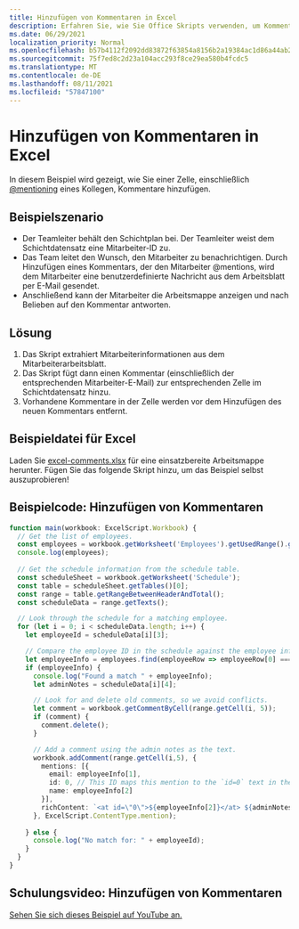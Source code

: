 ```yaml
---
title: Hinzufügen von Kommentaren in Excel
description: Erfahren Sie, wie Sie Office Skripts verwenden, um Kommentare in einem Arbeitsblatt hinzuzufügen.
ms.date: 06/29/2021
localization_priority: Normal
ms.openlocfilehash: b57b4112f2092dd83872f63854a8156b2a19384ac1d86a44ab2d9df4e6b7ff7e
ms.sourcegitcommit: 75f7ed8c2d23a104acc293f8ce29ea580b4fcdc5
ms.translationtype: MT
ms.contentlocale: de-DE
ms.lasthandoff: 08/11/2021
ms.locfileid: "57847100"
---
```

# <a name="add-comments-in-excel"></a>Hinzufügen von Kommentaren in Excel

In diesem Beispiel wird gezeigt, wie Sie einer Zelle, einschließlich [@mentioning](https://support.microsoft.com/office/90701709-5dc1-41c7-aa48-b01d4a46e8c7) eines Kollegen, Kommentare hinzufügen.

## <a name="example-scenario"></a>Beispielszenario

* Der Teamleiter behält den Schichtplan bei. Der Teamleiter weist dem Schichtdatensatz eine Mitarbeiter-ID zu.
* Das Team leitet den Wunsch, den Mitarbeiter zu benachrichtigen. Durch Hinzufügen eines Kommentars, der den Mitarbeiter @mentions, wird dem Mitarbeiter eine benutzerdefinierte Nachricht aus dem Arbeitsblatt per E-Mail gesendet.
* Anschließend kann der Mitarbeiter die Arbeitsmappe anzeigen und nach Belieben auf den Kommentar antworten.

## <a name="solution"></a>Lösung

1. Das Skript extrahiert Mitarbeiterinformationen aus dem Mitarbeiterarbeitsblatt.
1. Das Skript fügt dann einen Kommentar (einschließlich der entsprechenden Mitarbeiter-E-Mail) zur entsprechenden Zelle im Schichtdatensatz hinzu.
1. Vorhandene Kommentare in der Zelle werden vor dem Hinzufügen des neuen Kommentars entfernt.

## <a name="sample-excel-file"></a>Beispieldatei für Excel

Laden Sie <a href="excel-comments.xlsx">excel-comments.xlsx</a> für eine einsatzbereite Arbeitsmappe herunter. Fügen Sie das folgende Skript hinzu, um das Beispiel selbst auszuprobieren!

## <a name="sample-code-add-comments"></a>Beispielcode: Hinzufügen von Kommentaren

```TypeScript
function main(workbook: ExcelScript.Workbook) {
  // Get the list of employees.
  const employees = workbook.getWorksheet('Employees').getUsedRange().getTexts();
  console.log(employees); 
  
  // Get the schedule information from the schedule table.
  const scheduleSheet = workbook.getWorksheet('Schedule');
  const table = scheduleSheet.getTables()[0];
  const range = table.getRangeBetweenHeaderAndTotal();
  const scheduleData = range.getTexts();

  // Look through the schedule for a matching employee.
  for (let i = 0; i < scheduleData.length; i++) {
    let employeeId = scheduleData[i][3];

    // Compare the employee ID in the schedule against the employee information table.
    let employeeInfo = employees.find(employeeRow => employeeRow[0] === employeeId);
    if (employeeInfo) {
      console.log("Found a match " + employeeInfo);
      let adminNotes = scheduleData[i][4];

      // Look for and delete old comments, so we avoid conflicts.
      let comment = workbook.getCommentByCell(range.getCell(i, 5));
      if (comment) {
        comment.delete();
      }

      // Add a comment using the admin notes as the text.
      workbook.addComment(range.getCell(i,5), {
        mentions: [{
          email: employeeInfo[1],
          id: 0, // This ID maps this mention to the `id=0` text in the comment.
          name: employeeInfo[2]
        }],
        richContent: `<at id=\"0\">${employeeInfo[2]}</at> ${adminNotes}`
      }, ExcelScript.ContentType.mention);        
      
    } else {
      console.log("No match for: " + employeeId);
    }
  }
}
```

## <a name="training-video-add-comments"></a>Schulungsvideo: Hinzufügen von Kommentaren

[Sehen Sie sich dieses Beispiel auf YouTube an.](https://youtu.be/CpR78nkaOFw)
